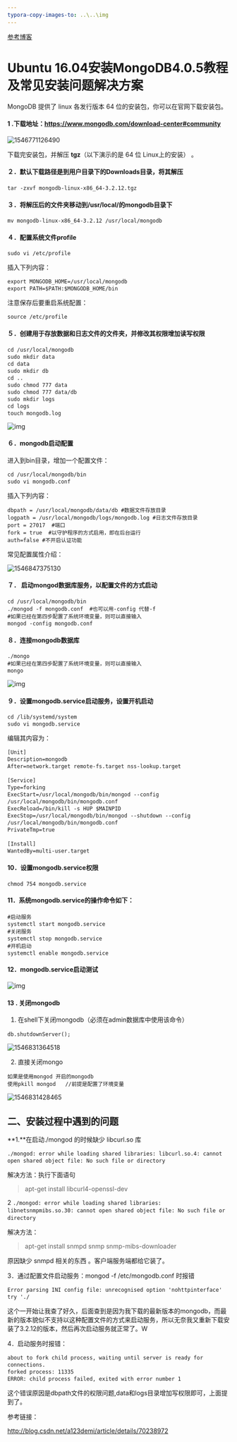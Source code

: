 ```yaml
---
typora-copy-images-to: ..\..\img
---
```


[参考博客](https://www.cnblogs.com/Lovebugs/p/8606000.html)

# Ubuntu 16.04安装MongoDB4.0.5教程及常见安装问题解决方案

MongoDB 提供了 linux 各发行版本 64 位的安装包，你可以在官网下载安装包。

#### 1 .下载地址：<https://www.mongodb.com/download-center#community>

![1546771126490](..\..\img\1546771126490.png)

下载完安装包，并解压 **tgz**（以下演示的是 64 位 Linux上的安装） 。

#### ２．默认下载路径是到用户目录下的Downloads目录，将其解压

```
tar -zxvf mongodb-linux-x86_64-3.2.12.tgz
```

#### ３．将解压后的文件夹移动到/usr/local/的mongodb目录下

```
mv mongodb-linux-x86_64-3.2.12 /usr/local/mongodb
```

#### ４．配置系统文件profile

```
sudo vi /etc/profile
```

插入下列内容：

```
export MONGODB_HOME=/usr/local/mongodb  
export PATH=$PATH:$MONGODB_HOME/bin
```

注意保存后要重启系统配置：

```
source /etc/profile
```

#### ５．创建用于存放数据和日志文件的文件夹，并修改其权限增加读写权限

```
cd /usr/local/mongodb
sudo mkdir data
cd data
sudo mkdir db
cd ..
sudo chmod 777 data
sudo chmod 777 data/db
sudo mkdir logs
cd logs
touch mongodb.log
```

![img](https://images2018.cnblogs.com/blog/1101099/201803/1101099-20180319233418015-953209930.png)

#### ６．mongodb启动配置

进入到bin目录，增加一个配置文件：

```
cd /usr/local/mongodb/bin  
sudo vi mongodb.conf
```

插入下列内容：

```
dbpath = /usr/local/mongodb/data/db #数据文件存放目录  
logpath = /usr/local/mongodb/logs/mongodb.log #日志文件存放目录  
port = 27017  #端口  
fork = true  #以守护程序的方式启用，即在后台运行  
auth=false #不开启认证功能
```

常见配置属性介绍：

![1546847375130](..\..\img\1546847375130.png)

#### ７． 启动mongod数据库服务，以配置文件的方式启动

```
cd /usr/local/mongodb/bin
./mongod -f mongodb.conf  #也可以用-config 代替-f
#如果已经在第四步配置了系统环境变量，则可以直接输入
mongod -config mongodb.conf
```

#### ８．连接mongodb数据库

```
./mongo
#如果已经在第四步配置了系统环境变量，则可以直接输入
mongo
```

![img](https://images2018.cnblogs.com/blog/1101099/201803/1101099-20180319233505037-1320009908.png)

#### ９．设置mongodb.service启动服务，设置开机启动

```
cd /lib/systemd/system  
sudo vi mongodb.service 
```

编辑其内容为：

```
[Unit]  
Description=mongodb  
After=network.target remote-fs.target nss-lookup.target  
  
[Service]  
Type=forking  
ExecStart=/usr/local/mongodb/bin/mongod --config /usr/local/mongodb/bin/mongodb.conf  
ExecReload=/bin/kill -s HUP $MAINPID  
ExecStop=/usr/local/mongodb/bin/mongod --shutdown --config /usr/local/mongodb/bin/mongodb.conf  
PrivateTmp=true  
  
[Install]  
WantedBy=multi-user.target
```

#### 10．设置mongodb.service权限

```
chmod 754 mongodb.service
```

#### 11．系统mongodb.service的操作命令如下：

```
#启动服务  
systemctl start mongodb.service  
#关闭服务  
systemctl stop mongodb.service  
#开机启动  
systemctl enable mongodb.service 
```

#### 12．mongodb.service启动测试

![img](https://images2018.cnblogs.com/blog/1101099/201803/1101099-20180319233548242-1156614625.png)

####  13 . 关闭mongodb

1. 在shell下关闭mongodb（必须在admin数据库中使用该命令）

`db.shutdownServer();`

![1546831364518](..\..\img\1546831364518.png)

2. 直接关闭mongo

```
如果是使用mongod 开启的mongodb
使用pkill mongod   //前提是配置了环境变量
```

![1546831428465](..\..\img\1546831428465.png)

## **二、安装过程中遇到的问题**

**1.**在启动./mongod 的时候缺少 libcurl.so 库

```
./mongod: error while loading shared libraries: libcurl.so.4: cannot open shared object file: No such file or directory
```

解决方法：执行下面语句

> apt-get install libcurl4-openssl-dev

2 
`./mongod: error while loading shared libraries: libnetsnmpmibs.so.30: cannot open shared object file: No such file or directory`

解决方法：

> apt-get install snmpd snmp snmp-mibs-downloader

原因缺少 snmpd 相关的东西 。客户端服务端都给它装了。

3．通过配置文件启动服务：mongod -f /etc/mongodb.conf 时报错

```
Error parsing INI config file: unrecognised option 'nohttpinterface' try './
```

这个一开始让我查了好久，后面查到是因为我下载的最新版本的mongodb，而最新的版本貌似不支持以这种配置文件的方式来启动服务，所以无奈我又重新下载安装了3.2.12的版本，然后再次启动服务就正常了。W

4．启动服务时报错：

```
about to fork child process, waiting until server is ready for connections.
forked process: 11335
ERROR: child process failed, exited with error number 1
```

这个错误原因是dbpath文件的权限问题,data和logs目录增加写权限即可，上面提到了。

 

参考链接：

http://blog.csdn.net/a123demi/article/details/70238972